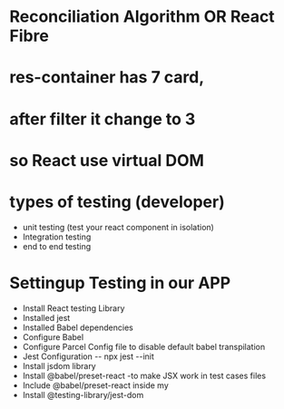 # Reconciliation Algorithm  OR React Fibre

# res-container has 7 card,
# after filter it change to 3 

# so React use virtual DOM



# types of testing (developer)
- unit testing (test your react component in isolation)
- Integration testing
- end to end testing

# Settingup Testing in our APP
 - Install React testing Library
 - Installed jest
 - Installed Babel dependencies
 - Configure Babel
 - Configure Parcel Config file to disable default babel transpilation
 - Jest Configuration -- npx jest --init
 - Install jsdom library
 - Install @babel/preset-react -to make JSX work in test cases files
 - Include @babel/preset-react inside my 
 - Install @testing-library/jest-dom
